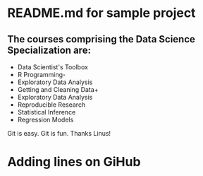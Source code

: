# README.md for sample project
## The courses comprising the Data Science Specialization are:

* Data Scientist's Toolbox
* R Programming-
* Exploratory Data Analysis
* Getting and Cleaning Data+
* Exploratory Data Analysis
* Reproducible Research
* Statistical Inference
* Regression Models
 
Git is easy. Git is fun. Thanks Linus!
# Adding lines on GiHub
